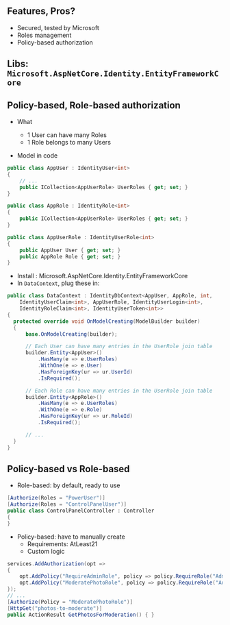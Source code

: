 ## Features, Pros?
- Secured, tested by Microsoft
- Roles management
- Policy-based authorization

## Libs: `Microsoft.AspNetCore.Identity.EntityFrameworkCore`

## Policy-based, Role-based authorization
- What
  - 1 User can have many Roles
  - 1 Role belongs to many Users

- Model in code
```csharp
public class AppUser : IdentityUser<int>
{
    // ...
    public ICollection<AppUserRole> UserRoles { get; set; }
}

public class AppRole : IdentityRole<int>
{
    public ICollection<AppUserRole> UserRoles { get; set; }
}

public class AppUserRole : IdentityUserRole<int>
{
    public AppUser User { get; set; }
    public AppRole Role { get; set; }
}
```
* Install : Microsoft.AspNetCore.Identity.EntityFrameworkCore
* In `DataContext`, plug these in:
```csharp
public class DataContext : IdentityDbContext<AppUser, AppRole, int,
    IdentityUserClaim<int>, AppUserRole, IdentityUserLogin<int>,
    IdentityRoleClaim<int>, IdentityUserToken<int>>
{
  protected override void OnModelCreating(ModelBuilder builder)
  {
      base.OnModelCreating(builder);

      // Each User can have many entries in the UserRole join table
      builder.Entity<AppUser>()
          .HasMany(e => e.UserRoles)
          .WithOne(e => e.User)
          .HasForeignKey(ur => ur.UserId)
          .IsRequired();

      // Each Role can have many entries in the UserRole join table
      builder.Entity<AppRole>()
          .HasMany(e => e.UserRoles)
          .WithOne(e => e.Role)
          .HasForeignKey(ur => ur.RoleId)
          .IsRequired();

      // ...
  }
}
```

## Policy-based vs Role-based
-  Role-based: by default, ready to use
```csharp
[Authorize(Roles = "PowerUser")]
[Authorize(Roles = "ControlPanelUser")]
public class ControlPanelController : Controller
{
}
```

- Policy-based: have to manually create
  - Requirements: AtLeast21
  - Custom logic
```csharp
services.AddAuthorization(opt =>
{
    opt.AddPolicy("RequireAdminRole", policy => policy.RequireRole("Admin"));
    opt.AddPolicy("ModeratePhotoRole", policy => policy.RequireRole("Admin", "Moderator"));
});
// ...
[Authorize(Policy = "ModeratePhotoRole")]
[HttpGet("photos-to-moderate")]
public ActionResult GetPhotosForModeration() { }
```
